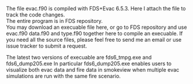 The file evac.f90 is compiled with FDS+Evac 6.5.3.  Here I attach the file to track the code changes.  
The entire program is in FDS repository.  
You may download an execuable file here, or go to FDS repository and use evac.f90 data.f90 and type.f90 together here to compile an execuable.  If you need all the source files, please feel free to send me an email or use issue tracker to submit a request.  

The latest two versions of execuable are fds6_tmpg.exe and fds6_dump205.exe
In particular fds6_dump205.exe enables users to visualize both evac data and fire data in smokeview when multiple evac simulations are run with the same fire scenario.  
